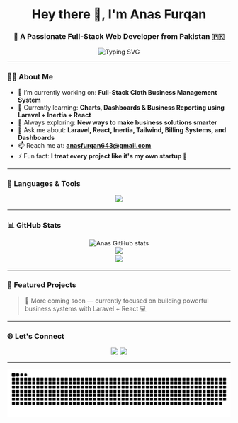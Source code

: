 <!-- Profile README by Anas Furqan -->

<h1 align="center">Hey there 👋, I'm Anas Furqan</h1>
<h3 align="center">🚀 A Passionate Full-Stack Web Developer from Pakistan 🇵🇰</h3>

<p align="center">
  <img src="https://readme-typing-svg.demolab.com?font=Fira+Code&size=24&pause=1000&center=true&vCenter=true&width=435&lines=Laravel+%2B+React+Developer;Building+Smart+Business+Solutions;Loves+Learning+New+Tech+Everyday" alt="Typing SVG" />
</p>

---

### 🧑‍💻 About Me
- 🔭 I’m currently working on: **Full-Stack Cloth Business Management System**  
- 🌱 Currently learning: **Charts, Dashboards & Business Reporting using Laravel + Inertia + React**  
- 🧠 Always exploring: **New ways to make business solutions smarter**  
- 💬 Ask me about: **Laravel, React, Inertia, Tailwind, Billing Systems, and Dashboards**  
- 📫 Reach me at: **anasfurqan643@gmail.com**  
- ⚡ Fun fact: **I treat every project like it's my own startup 💼**

---

### 🚀 Languages & Tools

<p align="center">
  <img src="https://skillicons.dev/icons?i=php,laravel,react,js,tailwind,nodejs,mysql,html,css,vite,vscode,github" />
</p>

---

### 📊 GitHub Stats

<p align="center">
  <img src="https://github-readme-stats.vercel.app/api?username=anas-furqan&show_icons=true&theme=tokyonight&hide_border=false&count_private=true" alt="Anas GitHub stats" />
  <br />
  <img src="https://github-readme-streak-stats.herokuapp.com/?user=anas-furqan&theme=tokyonight&hide_border=false" />
  <br />
  <img src="https://github-readme-stats.vercel.app/api/top-langs/?username=anas-furqan&layout=compact&theme=tokyonight&hide_border=false" />
</p>

---

### 📌 Featured Projects

> 🚧 More coming soon — currently focused on building powerful business systems with Laravel + React 💻

---

### 🌐 Let's Connect

<p align="center">
  <a href="mailto:anasfurqan643@gmail.com"><img src="https://img.shields.io/badge/Gmail-D14836?style=for-the-badge&logo=gmail&logoColor=white" /></a>
  <a href="https://github.com/anas-furqan"><img src="https://img.shields.io/badge/GitHub-100000?style=for-the-badge&logo=github&logoColor=white" /></a>
</p>

---

<p align="center">
  <img src="https://github.com/Platane/snk/raw/output/github-contribution-grid-snake.svg" alt="snake animation" />
</p>
